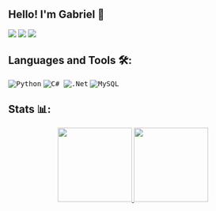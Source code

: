 ## Hello! I'm Gabriel 👋

<kbd><a href="https://www.linkedin.com/in/gabriel-oliveira-833518212/" target="_blank"><img src ="https://img.shields.io/badge/LinkedIn-0077B5?style=for-the-badge&logo=linkedin&logoColor=white" target="_blank"></a></kbd>
<kbd><a href="https://mail.google.com/mail/u/0/#search/gabrieloliveira.gos04@gmail.com" target="_blank"><img src ="https://img.shields.io/badge/Gmail-D14836?style=for-the-badge&logo=gmail&logoColor=white" target="_blank"></a></kbd>
<kbd><a href="https://steamcommunity.com/id/gaosoliva/" target="_blank"><img src="https://img.shields.io/badge/steam-%23000000.svg?style=for-the-badge&logo=steam&logoColor=white" target="_blank"></a></kbd>

## Languages and Tools 🛠:
<kbd align="center">![Python](https://img.shields.io/badge/python-14354C?style=for-the-badge&logo=python&logoColor=white)</kbd>
<kbd align="center">![C#](https://img.shields.io/badge/c%23-%23239120.svg?style=for-the-badge&logo=c-sharp&logoColor=white)
![.Net](https://img.shields.io/badge/.NET-5C2D91?style=for-the-badge&logo=.net&logoColor=white)</kbd>
<kbd align="center">![MySQL](https://img.shields.io/badge/mysql-%2300f.svg?style=for-the-badge&logo=mysql&logoColor=white)</kbd>

## Stats 📊:
<div align="center">
  <a href="https://github.com/GaOS-Oliveira">
  <img height="150em" src="https://github-readme-stats.vercel.app/api?username=GaOS-Oliveira&show_icons=true&theme=tokyonight&count_private=true"/>
  <img height="150em" src="https://github-readme-stats.vercel.app/api/top-langs/?username=GaOs-Oliveira&layout=compact&langs_count=16&theme=tokyonight"/>
</div>

  
  
  
  
  
  
  
  
<!--
https://github.com/Ileriayo/markdown-badges
-->

<!-- Python Development

<kbd align="center">**Frameworks**
<br><br>
![PyTorch](https://img.shields.io/badge/PyTorch-%23EE4C2C.svg?style=for-the-badge&logo=PyTorch&logoColor=white)
![Keras](https://img.shields.io/badge/Keras-%23D00000.svg?style=for-the-badge&logo=Keras&logoColor=white)
![NumPy](https://img.shields.io/badge/numpy-%23013243.svg?style=for-the-badge&logo=numpy&logoColor=white)
<br>
![Pandas](https://img.shields.io/badge/pandas-%23150458.svg?style=for-the-badge&logo=pandas&logoColor=white)
![scikit-learn](https://img.shields.io/badge/scikit--learn-%23F7931E.svg?style=for-the-badge&logo=scikit-learn&logoColor=white)
![SciPy](https://img.shields.io/badge/SciPy-%230C55A5.svg?style=for-the-badge&logo=scipy&logoColor=%white) 
</kbd>

-->

<!-- Game/Simulation Development

<kbd align="center">**Game/Simulation Development**

![Unity](https://img.shields.io/badge/unity-%23000000.svg?style=for-the-badge&logo=unity&logoColor=white)

</kbd>

-->
  
<!-- Art Tools

<kbd align="center">**Art Tools**
<br><br>
![Blender](https://img.shields.io/badge/blender-%23F5792A.svg?style=for-the-badge&logo=blender&logoColor=white)
![Aseprite](https://img.shields.io/badge/Aseprite-FFFFFF?style=for-the-badge&logo=Aseprite&logoColor=#7D929E)
<br>
![Adobe Photoshop](https://img.shields.io/badge/adobe%20photoshop-%2331A8FF.svg?style=for-the-badge&logo=adobe%20photoshop&logoColor=white)  
</kbd>

-->

<!--

<div align="center">
<kbd align="center">
  <b>My main project currently - .NET Course:</b>
  <br><br>
  <a href="https://github.com/GaOS-Oliveira/exercices_edusync"><img align="right" width="100%" src="https://github-readme-stats.vercel.app/api/pin/?username=GaOS-Oliveira&repo=exercices_edusync&theme=tokyonight&show_owner=true"></a>
</kbd>
</div>

-->
